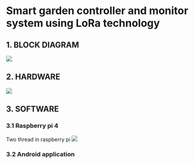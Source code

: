 # Smart garden controller and monitor system using LoRa technology
## 1. BLOCK DIAGRAM
<img src="https://github.com/thanhphongK19/Graduation2023/assets/108928423/fd3669f6-ab5f-4a54-a177-75240e81225f">

## 2. HARDWARE
<img src="https://github.com/baolong1507/Graduation_2023/assets/108928423/550f165f-e412-403a-842b-2d9f0d31a48a">

## 3. SOFTWARE

### 3.1 Raspberry pi 4
Two thread in raspberry pi
<img src="https://github.com/baolong1507/Graduation_2023/assets/108928423/3227844a-b88d-44af-86db-646a7bd280fb">


### 3.2 Android application
